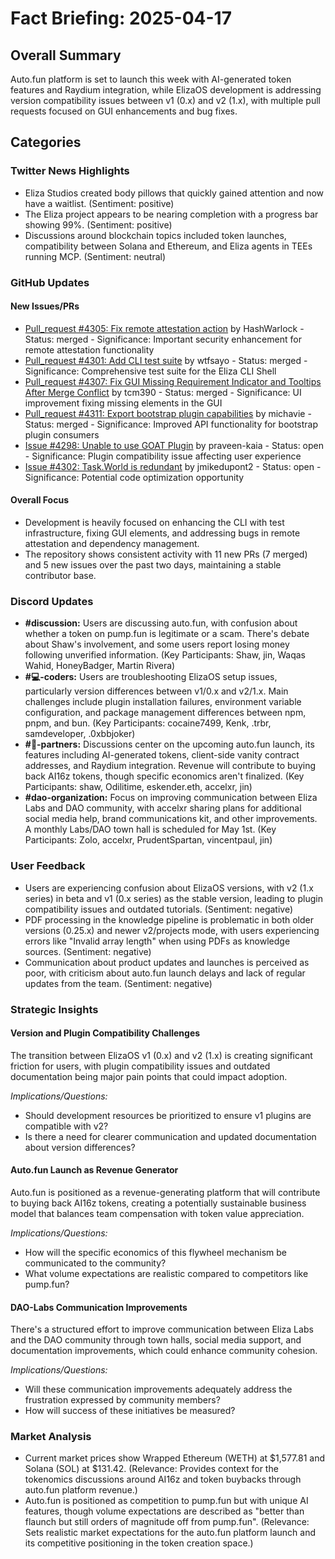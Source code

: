 # Fact Briefing: 2025-04-17

## Overall Summary
Auto.fun platform is set to launch this week with AI-generated token features and Raydium integration, while ElizaOS development is addressing version compatibility issues between v1 (0.x) and v2 (1.x), with multiple pull requests focused on GUI enhancements and bug fixes.

## Categories

### Twitter News Highlights
- Eliza Studios created body pillows that quickly gained attention and now have a waitlist. (Sentiment: positive)
- The Eliza project appears to be nearing completion with a progress bar showing 99%. (Sentiment: positive)
- Discussions around blockchain topics included token launches, compatibility between Solana and Ethereum, and Eliza agents in TEEs running MCP. (Sentiment: neutral)

### GitHub Updates

#### New Issues/PRs
- [Pull_request #4305: Fix remote attestation action](https://github.com/elizaos/eliza/pull/4305) by HashWarlock - Status: merged - Significance: Important security enhancement for remote attestation functionality
- [Pull_request #4301: Add CLI test suite](https://github.com/elizaos/eliza/pull/4301) by wtfsayo - Status: merged - Significance: Comprehensive test suite for the Eliza CLI Shell
- [Pull_request #4307: Fix GUI Missing Requirement Indicator and Tooltips After Merge Conflict](https://github.com/elizaos/eliza/pull/4307) by tcm390 - Status: merged - Significance: UI improvement fixing missing elements in the GUI
- [Pull_request #4311: Export bootstrap plugin capabilities](https://github.com/elizaos/eliza/pull/4311) by michavie - Status: merged - Significance: Improved API functionality for bootstrap plugin consumers
- [Issue #4298: Unable to use GOAT Plugin](https://github.com/elizaos/eliza/issues/4298) by praveen-kaia - Status: open - Significance: Plugin compatibility issue affecting user experience
- [Issue #4302: Task.World is redundant](https://github.com/elizaos/eliza/issues/4302) by jmikedupont2 - Status: open - Significance: Potential code optimization opportunity

#### Overall Focus
- Development is heavily focused on enhancing the CLI with test infrastructure, fixing GUI elements, and addressing bugs in remote attestation and dependency management.
- The repository shows consistent activity with 11 new PRs (7 merged) and 5 new issues over the past two days, maintaining a stable contributor base.

### Discord Updates
- **#discussion:** Users are discussing auto.fun, with confusion about whether a token on pump.fun is legitimate or a scam. There's debate about Shaw's involvement, and some users report losing money following unverified information. (Key Participants: Shaw, jin, Waqas Wahid, HoneyBadger, Martin Rivera)
- **#💻-coders:** Users are troubleshooting ElizaOS setup issues, particularly version differences between v1/0.x and v2/1.x. Main challenges include plugin installation failures, environment variable configuration, and package management differences between npm, pnpm, and bun. (Key Participants: cocaine7499, Kenk, .trbr, samdeveloper, .0xbbjoker)
- **#🥇-partners:** Discussions center on the upcoming auto.fun launch, its features including AI-generated tokens, client-side vanity contract addresses, and Raydium integration. Revenue will contribute to buying back AI16z tokens, though specific economics aren't finalized. (Key Participants: shaw, Odilitime, eskender.eth, accelxr, jin)
- **#dao-organization:** Focus on improving communication between Eliza Labs and DAO community, with accelxr sharing plans for additional social media help, brand communications kit, and other improvements. A monthly Labs/DAO town hall is scheduled for May 1st. (Key Participants: Zolo, accelxr, PrudentSpartan, vincentpaul, jin)

### User Feedback
- Users are experiencing confusion about ElizaOS versions, with v2 (1.x series) in beta and v1 (0.x series) as the stable version, leading to plugin compatibility issues and outdated tutorials. (Sentiment: negative)
- PDF processing in the knowledge pipeline is problematic in both older versions (0.25.x) and newer v2/projects mode, with users experiencing errors like "Invalid array length" when using PDFs as knowledge sources. (Sentiment: negative)
- Communication about product updates and launches is perceived as poor, with criticism about auto.fun launch delays and lack of regular updates from the team. (Sentiment: negative)

### Strategic Insights

#### Version and Plugin Compatibility Challenges
The transition between ElizaOS v1 (0.x) and v2 (1.x) is creating significant friction for users, with plugin compatibility issues and outdated documentation being major pain points that could impact adoption.

*Implications/Questions:*
  - Should development resources be prioritized to ensure v1 plugins are compatible with v2?
  - Is there a need for clearer communication and updated documentation about version differences?

#### Auto.fun Launch as Revenue Generator
Auto.fun is positioned as a revenue-generating platform that will contribute to buying back AI16z tokens, creating a potentially sustainable business model that balances team compensation with token value appreciation.

*Implications/Questions:*
  - How will the specific economics of this flywheel mechanism be communicated to the community?
  - What volume expectations are realistic compared to competitors like pump.fun?

#### DAO-Labs Communication Improvements
There's a structured effort to improve communication between Eliza Labs and the DAO community through town halls, social media support, and documentation improvements, which could enhance community cohesion.

*Implications/Questions:*
  - Will these communication improvements adequately address the frustration expressed by community members?
  - How will success of these initiatives be measured?

### Market Analysis
- Current market prices show Wrapped Ethereum (WETH) at $1,577.81 and Solana (SOL) at $131.42. (Relevance: Provides context for the tokenomics discussions around AI16z and token buybacks through auto.fun platform revenue.)
- Auto.fun is positioned as competition to pump.fun but with unique AI features, though volume expectations are described as "better than flaunch but still orders of magnitude off from pump.fun". (Relevance: Sets realistic market expectations for the auto.fun platform launch and its competitive positioning in the token creation space.)